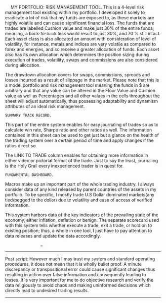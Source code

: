   
 	MY PORTFOLIO: RISK MANAGEMENT TOOL.
This is a 4-level risk management tool existing within my portfolio. I developed it solely to eradicate a lot of risk that my funds are exposed to, as these markets are highly volatile and can cause significant financial loss. The funds that are traded are labelled Cushion value and make just 30% of the entire funds, meaning, a back-to-back loss would result to just 30%, and 70 % still intact.
Each asset class is also allocated an amount with consideration of level of volatility, for instance, metals and indices are very volatile as compared to forex and energies, and so receive a greater allocation of funds. Each asset also has its own allocation which determines the position sizing during execution of trades, volatility, swaps and commissions are also considered during allocation.
 
The drawdown allocation covers for swaps, commissions, spreads and losses incurred as a result of slippage in the market. 
Please note that this is a model portfolio and risk management tool meaning the funds in $ are arbitrary and that any value can be altered in the Floor Value and Cushion value  as well as  Percentages and all other values in the cells throughout the sheet will adjust automatically, thus possessing adaptability and dynamism attributes of an ideal risk management.





 	SUMMARY TRACK RECORD.
This part of the entire system enables for easy journaling of trades so as to calculate win rate, Sharpe ratio and other ratios as well. The information contained in this sheet can be used to get just but a glance on the health of the trading system over a certain period of time and apply changes if the ratios direct so.
 
The LINK TO TRADE column enables for obtaining more information in either video or pictorial format of the trade. 
Just to say the least, journaling is the Holy Grail every inexperienced trader is in quest for.













 	FUNDAMENTAL DASHBOARD.
Macros make up an important part of the whole trading industry. I always consider data of any kind released by parent countries of the assets in my portfolio. To be specific, I mostly trade U.S Dollar dominated markets(any tied/pegged to the dollar) due to volatility and ease of access of verified information.
 
This system harbors data of the key indicators of the prevailing state of the economy, either inflation, deflation or benign. The separate scorecard used with this system tells whether execute a trade, exit a trade, or hold on to existing position; thus, a whole in one tool, I just have to pay attention to data releases and update the data accordingly.

					…
 
*************************************************************************************
Post script:
However much I may trust  my system and standard operating procedures, it does not mean that it  is wholly bullet proof. A minute discrepancy or transpositional error could cause significant changes thus resulting in action over false information and consequently leading to losses. It is very important  for me to do objective research and verify the data religiously to avoid chaos and making uninformed decisions which directly lead to undesired trading results.
*************************************************************************************


